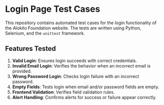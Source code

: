 

# Login Page Test Cases

This repository contains automated test cases for the login functionality of the Alokito Foundation website. The tests are written using Python, Selenium, and the `unittest` framework.

## Features Tested
1. **Valid Login**: Ensures login succeeds with correct credentials.
2. **Invalid Email Login**: Verifies the behavior when an incorrect email is provided.
3. **Wrong Password Login**: Checks login failure with an incorrect password.
4. **Empty Fields**: Tests login when email and/or password fields are empty.
5. **Frontend Validation**: Verifies field validation rules.
6. **Alert Handling**: Confirms alerts for success or failure appear correctly.

   
